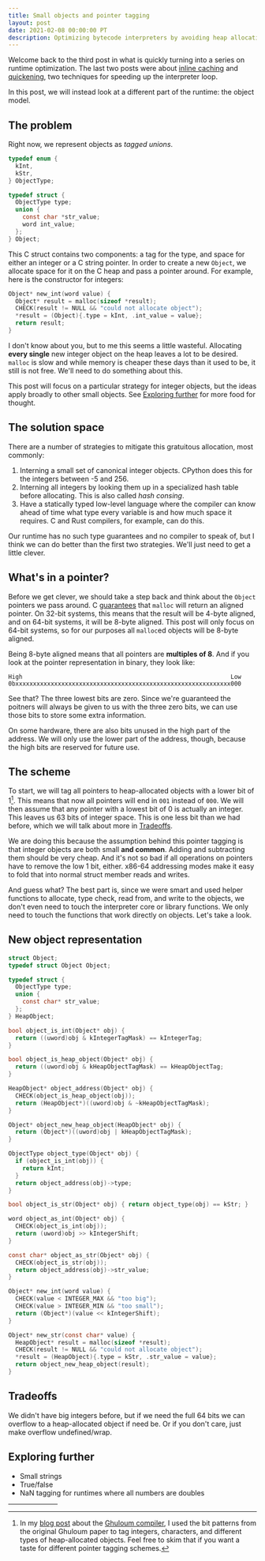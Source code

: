 ```yaml
---
title: Small objects and pointer tagging
layout: post
date: 2021-02-08 00:00:00 PT
description: Optimizing bytecode interpreters by avoiding heap allocation
---
```


Welcome back to the third post in what is quickly turning into a series on
runtime optimization. The last two posts were about [inline
caching](/blog/inline-caching/) and
[quickening](/blog/inline-caching-quickening), two techniques for speeding up
the interpreter loop.

In this post, we will instead look at a different part of the runtime: the
object model.

## The problem

Right now, we represent objects as *tagged unions*.

```c
typedef enum {
  kInt,
  kStr,
} ObjectType;

typedef struct {
  ObjectType type;
  union {
    const char *str_value;
    word int_value;
  };
} Object;
```

This C struct contains two components: a tag for the type, and space for either
an integer or a C string pointer. In order to create a new `Object`, we
allocate space for it on the C heap and pass a pointer around. For example,
here is the constructor for integers:

```c
Object* new_int(word value) {
  Object* result = malloc(sizeof *result);
  CHECK(result != NULL && "could not allocate object");
  *result = (Object){.type = kInt, .int_value = value};
  return result;
}
```

I don't know about you, but to me this seems a little wasteful. Allocating
**every single** new integer object on the heap leaves a lot to be desired.
`malloc` is slow and while memory is cheaper these days than it used to be, it
still is not free. We'll need to do something about this.

This post will focus on a particular strategy for integer objects, but the
ideas apply broadly to other small objects. See [Exploring
further](#exploring-further) for more food for thought.

## The solution space

There are a number of strategies to mitigate this gratuitous allocation, most
commonly:

1. Interning a small set of canonical integer objects. CPython does this for
   the integers between -5 and 256.
2. Interning all integers by looking them up in a specialized hash table before
   allocating. This is also called *hash consing*.
3. Have a statically typed low-level language where the compiler can know ahead
   of time what type every variable is and how much space it requires. C and
   Rust compilers, for example, can do this.

Our runtime has no such type guarantees and no compiler to speak of, but I
think we can do better than the first two strategies. We'll just need to get a
little clever.

## What's in a pointer?

Before we get clever, we should take a step back and think about the `Object`
pointers we pass around. C
[guarantees](https://en.cppreference.com/w/c/memory/malloc) that `malloc` will
return an aligned pointer. On 32-bit systems, this means that the result will
be 4-byte aligned, and on 64-bit systems, it will be 8-byte aligned. This post
will only focus on 64-bit systems, so for our purposes all `malloc`ed objects
will be 8-byte aligned.

Being 8-byte aligned means that all pointers are **multiples of 8**. And if you
look at the pointer representation in binary, they look like:

```
High                                                           Low
0bxxxxxxxxxxxxxxxxxxxxxxxxxxxxxxxxxxxxxxxxxxxxxxxxxxxxxxxxxxxxx000
```

See that? The three lowest bits are zero. Since we're guaranteed the poitners
will always be given to us with the three zero bits, we can use those bits to
store some extra information.

On some hardware, there are also bits unused in the high part of the address.
We will only use the lower part of the address, though, because the high bits
are reserved for future use.

## The scheme

To start, we will tag all pointers to heap-allocated objects with a lower bit
of 1[^1]. This means that now all pointers will end in `001` instead of `000`.
We will then assume that any pointer with a lowest bit of 0 is actually an
integer. This leaves us 63 bits of integer space. This is one less bit than we
had before, which we will talk about more in [Tradeoffs](#tradeoffs).

We are doing this because the assumption behind this pointer tagging is that
integer objects are both small **and common**. Adding and subtracting them
should be very cheap. And it's not so bad if all operations on pointers have to
remove the low 1 bit, either. x86-64 addressing modes make it easy to fold that
into normal struct member reads and writes.

And guess what? The best part is, since we were smart and used helper functions
to allocate, type check, read from, and write to the objects, we don't even
need to touch the interpreter core or library functions. We only need to touch
the functions that work directly on objects. Let's take a look.

## New object representation

```c
struct Object;
typedef struct Object Object;

typedef struct {
  ObjectType type;
  union {
    const char* str_value;
  };
} HeapObject;
```



```c
bool object_is_int(Object* obj) {
  return ((uword)obj & kIntegerTagMask) == kIntegerTag;
}

bool object_is_heap_object(Object* obj) {
  return ((uword)obj & kHeapObjectTagMask) == kHeapObjectTag;
}

HeapObject* object_address(Object* obj) {
  CHECK(object_is_heap_object(obj));
  return (HeapObject*)((uword)obj & ~kHeapObjectTagMask);
}

Object* object_new_heap_object(HeapObject* obj) {
  return (Object*)((uword)obj | kHeapObjectTagMask);
}

ObjectType object_type(Object* obj) {
  if (object_is_int(obj)) {
    return kInt;
  }
  return object_address(obj)->type;
}

bool object_is_str(Object* obj) { return object_type(obj) == kStr; }

word object_as_int(Object* obj) {
  CHECK(object_is_int(obj));
  return (uword)obj >> kIntegerShift;
}

const char* object_as_str(Object* obj) {
  CHECK(object_is_str(obj));
  return object_address(obj)->str_value;
}

Object* new_int(word value) {
  CHECK(value < INTEGER_MAX && "too big");
  CHECK(value > INTEGER_MIN && "too small");
  return (Object*)(value << kIntegerShift);
}

Object* new_str(const char* value) {
  HeapObject* result = malloc(sizeof *result);
  CHECK(result != NULL && "could not allocate object");
  *result = (HeapObject){.type = kStr, .str_value = value};
  return object_new_heap_object(result);
}
```

## Tradeoffs

We didn't have big integers before, but if we need the full 64 bits we can
overflow to a heap-allocated object if need be. Or if you don't care, just make
overflow undefined/wrap.


## Exploring further

* Small strings
* True/false
* NaN tagging for runtimes where all numbers are doubles

<hr style="width: 100px;" />
<!-- Footnotes -->

[^1]: In my [blog post](/blog/compiling-a-lisp-2/) about the [Ghuloum
      compiler](/assets/img/11-ghuloum.pdf), I used the bit patterns from the
      original Ghuloum paper to tag integers, characters, and different types
      of heap-allocated objects. Feel free to skim that if you want a taste for
      different pointer tagging schemes.
